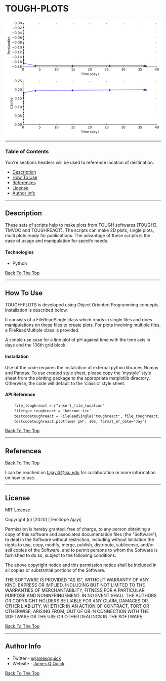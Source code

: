 # TOUGH-PLOTS

![Project Image](https://github.com/temmy222/tough_refactor/blob/master/images/Multi%20plot%20vs%20time.png)

> 

---

### Table of Contents
You're sections headers will be used to reference location of destination.

- [Description](#description)
- [How To Use](#how-to-use)
- [References](#references)
- [License](#license)
- [Author Info](#author-info)

---

## Description

These sets of scripts help to make plots from TOUGH softwares (TOUGH3, TMVOC and TOUGHREACT). The scripts can make 2D plots, single plots, multi plots ready for publications. The advantage of these scripts is the ease of usage and manipulation for specifc needs.

#### Technologies

- Python

[Back To The Top](#read-me-template)

---

## How To Use
TOUGH-PLOTS is developed using Object Oriented Programming concepts. Installation is described below. 

It consists of a FileReadSingle class which reads in single files and does manipulations on those files to create plots. For plots involving multiple files, a FileReadMultiple class is provided. 

A simple use case for a line plot of pH against time with the time axis in days and the 106th grid block.

#### Installation
Use of the code requires the installation of external python libraries Numpy and Pandas. To use created style sheet, please copy the 'mystyle' style sheet from the plotting package to the appropriate matplotlib directory. Otherwise, the code will default to the 'classic' style sheet.


#### API Reference

```html
    file_toughreact = r"insert_file_location"
    filetype_toughreact = 'kddconc.tec'
    testcodetoughreact = FileReadSingle("toughreact", file_toughreact, filetype_toughreact)
    testcodetoughreact.plotTime('pH', 106, format_of_date='day')
```
[Back To The Top](#read-me-template)

---

## References
[Back To The Top](#read-me-template)

I can be reached on tajayi3@lsu.edu for collaboration or more information on how to use.

---

## License

MIT License

Copyright (c) [2020] [Temitope Ajayi]

Permission is hereby granted, free of charge, to any person obtaining a copy
of this software and associated documentation files (the "Software"), to deal
in the Software without restriction, including without limitation the rights
to use, copy, modify, merge, publish, distribute, sublicense, and/or sell
copies of the Software, and to permit persons to whom the Software is
furnished to do so, subject to the following conditions:

The above copyright notice and this permission notice shall be included in all
copies or substantial portions of the Software.

THE SOFTWARE IS PROVIDED "AS IS", WITHOUT WARRANTY OF ANY KIND, EXPRESS OR
IMPLIED, INCLUDING BUT NOT LIMITED TO THE WARRANTIES OF MERCHANTABILITY,
FITNESS FOR A PARTICULAR PURPOSE AND NONINFRINGEMENT. IN NO EVENT SHALL THE
AUTHORS OR COPYRIGHT HOLDERS BE LIABLE FOR ANY CLAIM, DAMAGES OR OTHER
LIABILITY, WHETHER IN AN ACTION OF CONTRACT, TORT OR OTHERWISE, ARISING FROM,
OUT OF OR IN CONNECTION WITH THE SOFTWARE OR THE USE OR OTHER DEALINGS IN THE
SOFTWARE.

[Back To The Top](#read-me-template)

---

## Author Info

- Twitter - [@jamesqquick](https://twitter.com/jamesqquick)
- Website - [James Q Quick](https://jamesqquick.com)

[Back To The Top](#read-me-template)
